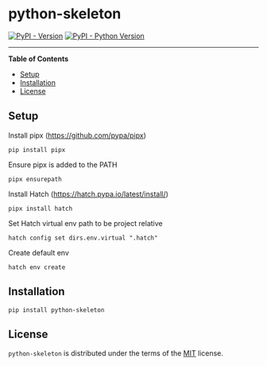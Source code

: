 # python-skeleton

[![PyPI - Version](https://img.shields.io/pypi/v/python-skeleton.svg)](https://pypi.org/project/python-skeleton)
[![PyPI - Python Version](https://img.shields.io/pypi/pyversions/python-skeleton.svg)](https://pypi.org/project/python-skeleton)

-----

**Table of Contents**

- [Setup](#setup)
- [Installation](#installation)
- [License](#license)


## Setup
Install pipx (https://github.com/pypa/pipx)
```console
pip install pipx
```

Ensure pipx is added to the PATH
```console
pipx ensurepath
```

Install Hatch (https://hatch.pypa.io/latest/install/)
```console
pipx install hatch
```

Set Hatch virtual env path to be project relative
```console
hatch config set dirs.env.virtual ".hatch"
```

Create default env
```console
hatch env create
```

## Installation

```console
pip install python-skeleton
```

## License

`python-skeleton` is distributed under the terms of the [MIT](https://spdx.org/licenses/MIT.html) license.
